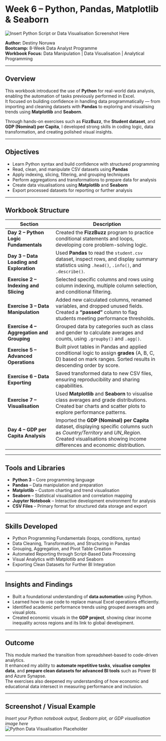 # Week 6 – Python, Pandas, Matplotlib & Seaborn  

![Insert Python Script or Data Visualisation Screenshot Here](insert-your-image-link-here)

**Author:** Destiny Noruwa  
**Bootcamp:** 8-Week Data Analyst Programme  
**Workbook Focus:** Data Manipulation | Data Visualisation | Analytical Programming  

---

## Overview  

This workbook introduced the use of **Python** for real-world data analysis, enabling the automation of tasks previously performed in Excel.  
It focused on building confidence in handling data programmatically — from importing and cleaning datasets with **Pandas** to exploring and visualising trends using **Matplotlib** and **Seaborn**.  

Through hands-on exercises such as **FizzBuzz**, the **Student dataset**, and **GDP (Nominal) per Capita**, I developed strong skills in coding logic, data transformation, and creating polished visual insights.

---

## Objectives  

- Learn Python syntax and build confidence with structured programming  
- Read, clean, and manipulate CSV datasets using **Pandas**  
- Apply indexing, slicing, filtering, and grouping techniques  
- Perform aggregations and transformations to prepare data for analysis  
- Create data visualisations using **Matplotlib** and **Seaborn**  
- Export processed datasets for reporting or further analysis  

---

## Workbook Structure  

| Section | Description |
|----------|-------------|
| **Day 2 – Python Logic Fundamentals** | Created the **FizzBuzz** program to practice conditional statements and loops, developing core problem-solving logic. |
| **Day 3 – Data Loading and Exploration** | Used **Pandas** to read the `student.csv` dataset, inspect rows, and display summary statistics using `.head()`, `.info()`, and `.describe()`. |
| **Exercise 2 – Indexing and Slicing** | Selected specific columns and rows using column indexing, multiple column selection, and conditional filtering. |
| **Exercise 3 – Data Manipulation** | Added new calculated columns, renamed variables, and dropped unused fields. Created a **“passed”** column to flag students meeting performance thresholds. |
| **Exercise 4 – Aggregation and Grouping** | Grouped data by categories such as class and gender to calculate averages and counts, using `.groupby()` and `.agg()`. |
| **Exercise 5 – Advanced Operations** | Built pivot tables in Pandas and applied conditional logic to assign **grades** (A, B, C, D) based on mark ranges. Sorted results in descending order by score. |
| **Exercise 6 – Data Exporting** | Saved transformed data to new CSV files, ensuring reproducibility and sharing capabilities. |
| **Exercise 7 – Visualisation** | Used **Matplotlib** and **Seaborn** to visualise class averages and grade distributions. Created bar charts and scatter plots to explore performance patterns. |
| **Day 4 – GDP per Capita Analysis** | Imported the **GDP (Nominal) per Capita** dataset, displaying specific columns such as *Country/Territory* and *UN_Region*. Created visualisations showing income differences and economic distribution. |

---

## Tools and Libraries  

- **Python 3** – Core programming language  
- **Pandas** – Data manipulation and preparation  
- **Matplotlib** – Custom charting and trend visualisation  
- **Seaborn** – Statistical visualisation and correlation mapping  
- **Jupyter Notebook** – Interactive development environment for analysis  
- **CSV Files** – Primary format for structured data storage and export  

---

## Skills Developed  

- Python Programming Fundamentals (loops, conditions, syntax)  
- Data Cleaning, Transformation, and Structuring in Pandas  
- Grouping, Aggregation, and Pivot Table Creation  
- Automated Reporting through Script-Based Data Processing  
- Visual Analytics with Matplotlib and Seaborn  
- Exporting Clean Datasets for Further BI Integration  

---

## Insights and Findings  

- Built a foundational understanding of **data automation** using Python.  
- Learned how to use code to replace manual Excel operations efficiently.  
- Identified academic performance trends using grouped averages and visual plots.  
- Created economic visuals in the **GDP project**, showing clear income inequality across regions and its link to global development.  

---

## Outcome  

This module marked the transition from spreadsheet-based to code-driven analytics.  
It enhanced my ability to **automate repetitive tasks**, **visualise complex data**, and **prepare clean datasets for advanced BI tools** such as Power BI and Azure Synapse.  
The exercises also deepened my understanding of how economic and educational data intersect in measuring performance and inclusion.

---

## Screenshot / Visual Example  

*Insert your Python notebook output, Seaborn plot, or GDP visualisation image here*  
![Python Data Visualisation Placeholder](insert-your-image-link-here)

---
